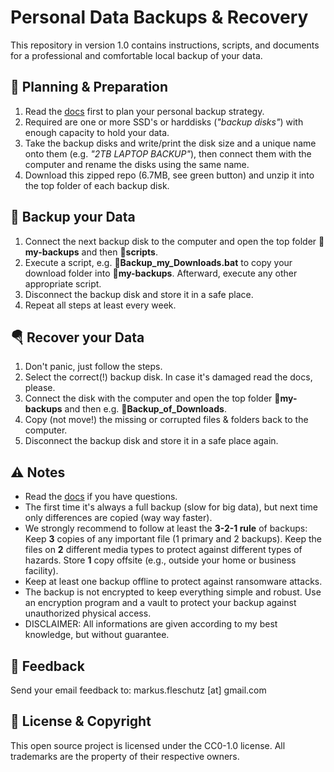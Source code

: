 Personal Data Backups & Recovery
================================

This repository in version 1.0 contains instructions, scripts, and documents for a professional and comfortable local backup of your data.

🔧 Planning & Preparation
--------------------------
1. Read the [docs](docs) first to plan your personal backup strategy.
2. Required are one or more SSD's or harddisks (*"backup disks"*) with enough capacity to hold your data.
3. Take the backup disks and write/print the disk size and a unique name onto them (e.g. *"2TB LAPTOP BACKUP"*), then connect them with the computer and rename the disks using the same name.
4. Download this zipped repo (6.7MB, see green button) and unzip it into the top folder of each backup disk.

💾 Backup your Data
--------------------
1. Connect the next backup disk to the computer and open the top folder **📁my-backups** and then **📁scripts**.
2. Execute a script, e.g. **📄Backup_my_Downloads.bat** to copy your download folder into  **📁my-backups**. Afterward, execute any other appropriate script.
3. Disconnect the backup disk and store it in a safe place.
4. Repeat all steps at least every week.

🪂 Recover your Data
---------------------
1. Don't panic, just follow the steps.
2. Select the correct(!) backup disk. In case it's damaged read the docs, please.
3. Connect the disk with the computer and open the top folder **📁my-backups** and then e.g. **📁Backup_of_Downloads**.
4. Copy (not move!) the missing or corrupted files & folders back to the computer.
5. Disconnect the backup disk and store it in a safe place again.

⚠️ Notes
---------
* Read the [docs](docs) if you have questions.
* The first time it's always a full backup (slow for big data), but next time only differences are copied (way way faster).
* We strongly recommend to follow at least the **3-2-1 rule** of backups: Keep **3** copies of any important file (1 primary and 2 backups). Keep the files on **2** different media types to protect against different types of hazards. Store **1** copy offsite (e.g., outside your home or business facility).
* Keep at least one backup offline to protect against ransomware attacks.
* The backup is not encrypted to keep everything simple and robust. Use an encryption program and a vault to protect your backup against unauthorized physical access.
* DISCLAIMER: All informations are given according to my best knowledge, but without guarantee. 

📧 Feedback
------------
Send your email feedback to: markus.fleschutz [at] gmail.com

🤝 License & Copyright
-----------------------
This open source project is licensed under the CC0-1.0 license. All trademarks are the property of their respective owners.
